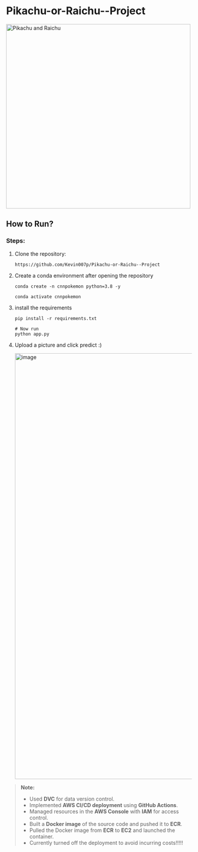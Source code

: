 # Pikachu-or-Raichu--Project

<img src="https://images-wixmp-ed30a86b8c4ca887773594c2.wixmp.com/i/4765f4b2-ede9-41ac-bab9-d68fad14ac2a/da9jbkx-971a3dd6-fded-4bf0-ac58-4deafeebb5fb.png/v1/fill/w_1192,h_670,q_70,strp/raichu_and_pikachu_render_by_dakotaatokad_da9jbkx-pre.jpg" alt="Pikachu and Raichu" width="500">


## How to Run?

### Steps:
1. Clone the repository:

   ```
   https://github.com/Kevin007p/Pikachu-or-Raichu--Project
   ```

2. Create a conda environment after opening the repository

   ```
   conda create -n cnnpokemon python=3.8 -y
   ```

   ```
   conda activate cnnpokemon
   ```

3. install the requirements

   ```
   pip install -r requirements.txt
   ```

   ```
   # Now run
   python app.py
   ```

4. Upload a picture and click predict :)

   <img width="1154" alt="image" src="https://github.com/user-attachments/assets/0fda5e30-14a6-439a-a080-3fa1f297e007">


> **Note:**
> - Used **DVC** for data version control.
> - Implemented **AWS CI/CD deployment** using **GitHub Actions**.
> - Managed resources in the **AWS Console** with **IAM** for access control.
> - Built a **Docker image** of the source code and pushed it to **ECR**.
> - Pulled the Docker image from **ECR** to **EC2** and launched the container.
> - Currently turned off the deployment to avoid incurring costs!!!!!

